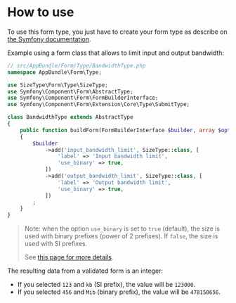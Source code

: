 How to use
==========

To use this form type, you just have to create your form type as describe on [the Symfony documentation](http://symfony.com/doc/current/book/forms.html).

Example using a form class that allows to limit input and output bandwidth:

```php
// src/AppBundle/Form/Type/BandwidthType.php
namespace AppBundle\Form\Type;

use SizeType\Form\Type\SizeType;
use Symfony\Component\Form\AbstractType;
use Symfony\Component\Form\FormBuilderInterface;
use Symfony\Component\Form\Extension\Core\Type\SubmitType;

class BandwidthType extends AbstractType
{
    public function buildForm(FormBuilderInterface $builder, array $options)
    {
        $builder
            ->add('input_bandwidth_limit', SizeType::class, [
                'label' => 'Input bandwidth limit',
                'use_binary' => true,
            ])
            ->add('output_bandwidth_limit', SizeType::class, [
                'label' => 'Output bandwidth limit',
                'use_binary' => true,
            ])
        ;
    }
}
```

> Note: when the option `use_binary` is set to `true` (default), the size is used with binary prefixes (power of 2 prefixes).
> If `false`, the size is used with SI prefixes.
> 
> See [this page for more details](https://en.wikipedia.org/wiki/Octet_(computing)#Unit_multiples).

The resulting data from a validated form is an integer:

* If you selected `123` and `kb` (SI prefix), the value will be `123000`.
* If you selected `456` and `Mib` (binary prefix), the value will be `478150656`.
